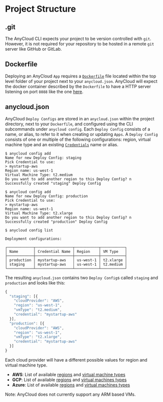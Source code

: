 # Project Structure

## .git

The AnyCloud CLI expects your project to be version controlled with `git`. However, it is not required for your repository to be hosted in a remote `git` server like GitHub or GitLab.

## Dockerfile

Deploying an AnyCloud `App` requires a [`Dockerfile`](https://docs.docker.com/engine/reference/builder/) file located within the top level folder of your project next to your `anycloud.json`. AnyCloud will expect the docker container described by the `Dockerfile` to have a HTTP server listening on port `8088` like the one [here](../tutorial.md#configure-your-project).

## anycloud.json

AnyCloud `Deploy Configs` are stored in an `anycloud.json` within the project directory, next to your `Dockerfile`, and configured using the CLI subcommands under `anycloud config`. Each `Deploy Config` consists of a name, or alias, to refer to it when creating or updating `Apps`. A `Deploy Config` consists of one or multiple of the following configurations: region, virtual machine type and an existing [`Credentials`](credentials.md) name or alias.

```
$ anycloud config add
Name for new Deploy Config: staging
Pick Credential to use:
> mystartup-aws
Region name: us-west-1
Virtual Machine Type: t2.medium
Do you want to add another region to this Deploy Config? n
Successfully created "staging" Deploy Config

$ anycloud config add
Name for new Deploy Config: production
Pick Credential to use:
> mystartup-aws
Region name: us-west-1
Virtual Machine Type: t2.xlarge
Do you want to add another region to this Deploy Config? n
Successfully created "production" Deploy Config

$ anycloud config list

Deployment configurations:

┌────────────┬─────────────────┬───────────┬───────────┐
│ Name       │ Credential Name │ Region    │ VM Type   │
├────────────┼─────────────────┼───────────┼───────────┤
│ production │ mystartup-aws   │ us-west-1 │ t2.xlarge │
│ staging    │ mystartup-aws   │ us-west-1 │ t2.medium │
└────────────┴─────────────────┴───────────┴───────────┘
```

The resulting `anycloud.json` contains two `Deploy Config`s called `staging` and `production` and looks like this:

```javascript
{
  "staging": [{
    "cloudProvider": "AWS",
    "region": "us-west-1",
    "vmType": "t2.medium",
    "credential": "mystartup-aws"
  }],
  "production": [{
    "cloudProvider": "AWS",
    "region": "us-west-1",
    "vmType": "t2.xlarge",
    "credential": "mystartup-aws"
  }]
}
```

Each cloud provider will have a different possible values for region and virtual machine type.

* **AWS**: List of available [regions](https://docs.aws.amazon.com/AWSEC2/latest/UserGuide/using-regions-availability-zones.html#concepts-available-regions) and [virtual machine types](https://docs.aws.amazon.com/AWSEC2/latest/UserGuide/instance-types.html#AvailableInstanceTypes)
* **GCP**: List of available [regions](https://cloud.google.com/compute/docs/regions-zones#available) and [virtual machines types](https://cloud.google.com/compute/docs/machine-types)
* **Azure**: List of available [regions](https://azure.microsoft.com/en-us/global-infrastructure/geographies/#geographies) and [virtual machines types](https://docs.microsoft.com/en-us/azure/virtual-machines/sizes)

Note: AnyCloud does not currently support any ARM based VMs.